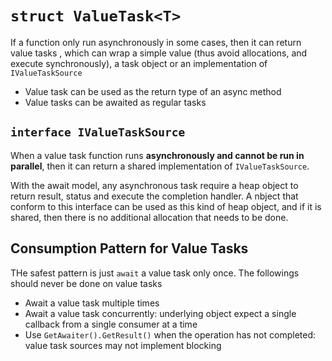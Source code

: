 # `struct ValueTask<T>`

If a function only run asynchronously in some cases, then it can return value
tasks , which can wrap a simple value (thus avoid allocations, and execute
synchronously), a task object or an implementation of `IValueTaskSource`

- Value task can be used as the return type of an async method
- Value tasks can be awaited as regular tasks

## `interface IValueTaskSource`

When a value task function runs **asynchronously and cannot be run in
parallel**, then it can return a shared implementation of `IValueTaskSource`.

With the await model, any asynchronous task require a heap object to return
result, status and execute the completion handler. A nbject that conform to this
interface can be used as this kind of heap object, and if it is shared, then
there is no additional allocation that needs to be done.

## Consumption Pattern for Value Tasks

THe safest pattern is just `await` a value task only once. The followings should
never be done on value tasks

- Await a value task multiple times
- Await a value task concurrently: underlying object expect a single callback
  from a single consumer at a time
- Use `GetAwaiter().GetResult()` when the operation has not completed: value
  task sources may not implement blocking

